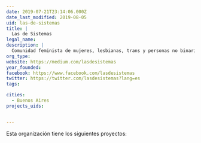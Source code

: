 ```yaml
---
date: 2019-07-21T23:14:06.000Z
date_last_modified: 2019-08-05
uid: las-de-sistemas
title: |
  Las de Sistemas
legal_name: 
description: |
  Comunidad feminista de mujeres, lesbianas, trans y personas no binarias que trabajan en sistemas con la finalidad de visibilizarnos, potenciarnos y contenernos para transformar nuestros espacios de trabajo en lugares inclusivos
org_type: 
website: https://medium.com/lasdesistemas
year_founded: 
facebook: https://www.facebook.com/lasdesistemas
twitter: https://twitter.com/lasdesistemas?lang=es
tags:

cities: 
  - Buenos Aires
projects_uids:


---
```


Esta organización tiene los siguientes proyectos:


